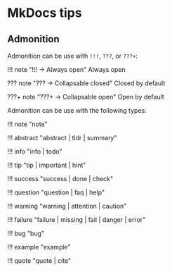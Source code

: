 # MkDocs tips

## Admonition

Admonition can be use with `!!!`, `???`, or `???+`:

!!! note "!!! &rarr; Always open"
    Always open

??? note "??? &rarr; Collapsable closed"
    Closed by default

???+ note "???+ &rarr; Collapsable open"
    Open by default

Admonition can be use with the following types:

!!! note "note"

!!! abstract "abstract | tldr | summary"

!!! info "info | todo"

!!! tip "tip | important | hint"

!!! success "success | done | check"

!!! question "question | faq | help"

!!! warning "warning | attention | caution"

!!! failure "failure | missing | fail | danger | error"

!!! bug "bug"

!!! example "example"

!!! quote "quote | cite"


